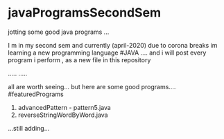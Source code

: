 # javaProgramsSecondSem
jotting some good java programs ... 

I m in my second sem and currently (april-2020) due to corona breaks im learning a new programming language #JAVA ....
and i will post every program i perform , as a new file in this repository 


.....
.....

all are worth seeing... but here are some good programs.... #featuredPrograms 

1) advancedPattern - pattern5.java
2) reverseStringWordByWord.java

...still adding...
